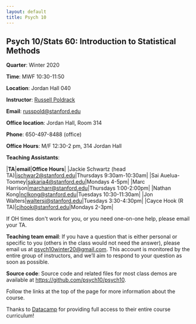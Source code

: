 ```yaml
---
layout: default
title: Psych 10
---
```


## Psych 10/Stats 60: Introduction to Statistical Methods

**Quarter**: Winter 2020  

**Time**: MWF 10:30-11:50  

**Location**: Jordan Hall 040  

**Instructor**: [Russell Poldrack](https://profiles.stanford.edu/russell-poldrack)  

**Email**: russpold@stanford.edu  

**Office location**: Jordan Hall, Room 314  

**Phone**: 650-497-8488 (office)  

**Office Hours**: M/F 12:30-2 pm, 314 Jordan Hall

**Teaching Assistants**: 

|**TA**|**email**|**Office Hours**|
|Jackie Schwartz (head TA)|jschwar2@stanford.edu|Thursdays 9:30am-10:30am|
|Sai Auelua-Toomey|sakaria4@stanford.edu|Mondays 4-5pm|
|Marc Harrison|marcharr@stanford.edu|Thursdays 1:00-2:00pm|
|Nathan Kong|nclkong@stanford.edu|Tuesdays 10:30-11:30am|
|Jon Walters|waltersj@stanford.edu|Tuesdays 3:30-4:30pm|
|Cayce Hook (R TA)|cjhook@stanford.edu|Mondays 2-3pm|

If OH times don't work for you, or you need one-on-one help, please email your TA.

**Teaching team email**: If you have a question that is either personal or specific to you (others in the class would not need the answer), please email us at psych10winter20@gmail.com. This account is monitored by the entire group of instructors, and we’ll aim to respond to your question as soon as possible.

**Source code**: Source code and related files for most class demos are available at https://github.com/psych10/psych10.

Follow the links at the top of the page for more information about the course.

Thanks to [Datacamp](https://www.datacamp.com/) for providing full access to their entire course curriculum!
